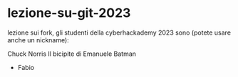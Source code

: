 # lezione-su-git-2023

lezione sui fork, gli studenti della cyberhackademy 2023 sono (potete usare anche un nickname):

Chuck Norris
Il bicipite di Emanuele
Batman

- Fabio
